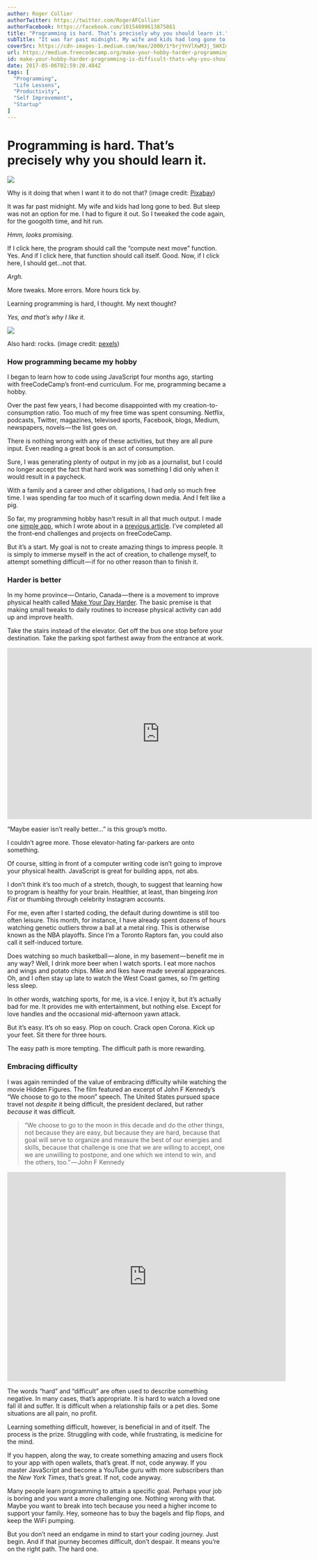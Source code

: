 ```yaml
---
author: Roger Collier
authorTwitter: https://twitter.com/RogerAFCollier
authorFacebook: https://facebook.com/10154899613875861
title: "Programming is hard. That’s precisely why you should learn it."
subTitle: "It was far past midnight. My wife and kids had long gone to bed. But sleep was not an option for me. I had to figure it out. So I tweaked..."
coverSrc: https://cdn-images-1.medium.com/max/2000/1*brjYnVlXwM3j_SWXImT0Rg.png
url: https://medium.freecodecamp.org/make-your-hobby-harder-programming-is-difficult-thats-why-you-should-learn-it-e4627aee41a1
id: make-your-hobby-harder-programming-is-difficult-thats-why-you-should-learn-it-e4627aee41a1
date: 2017-05-06T02:59:20.484Z
tags: [
  "Programming",
  "Life Lessons",
  "Productivity",
  "Self Improvement",
  "Startup"
]
---
```

# Programming is hard. That’s precisely why you should learn it.







![](https://cdn-images-1.medium.com/max/2000/1*brjYnVlXwM3j_SWXImT0Rg.png)

Why is it doing that when I want it to do not that? (image credit: [Pixabay](https://pixabay.com/en/computer-internet-unhappy-user-1295358/))







It was far past midnight. My wife and kids had long gone to bed. But sleep was not an option for me. I had to figure it out. So I tweaked the code again, for the googolth time, and hit run.

_Hmm, looks promising._

If I click here, the program should call the “compute next move” function. Yes. And if I click here, that function should call itself. Good. Now, if I click here, I should get…not that.

_Argh._

More tweaks. More errors. More hours tick by.

Learning programming is hard, I thought. My next thought?

_Yes, and that’s why I like it._



![](https://cdn-images-1.medium.com/max/1600/1*i7IdMq2z3uFFJKEthJCVlA.jpeg)

Also hard: rocks. (image credit: [pexels](https://www.pexels.com/photo/rocks-stones-99640/))



### How programming became my hobby

I began to learn how to code using JavaScript four months ago, starting with freeCodeCamp’s front-end curriculum. For me, programming became a hobby.

Over the past few years, I had become disappointed with my creation-to-consumption ratio. Too much of my free time was spent consuming. Netflix, podcasts, Twitter, magazines, televised sports, Facebook, blogs, Medium, newspapers, novels — the list goes on.

There is nothing wrong with any of these activities, but they are all pure input. Even reading a great book is an act of consumption.

Sure, I was generating plenty of output in my job as a journalist, but I could no longer accept the fact that hard work was something I did only when it would result in a paycheck.

With a family and a career and other obligations, I had only so much free time. I was spending far too much of it scarfing down media. And I felt like a pig.

So far, my programming hobby hasn’t result in all that much output. I made one [simple app](http://www.first-and-last.com/), which I wrote about in a [previous article](https://medium.freecodecamp.com/write-better-sentences-and-do-javascript-crud-with-mean-while-mostly-avoiding-acronyms-fe17905bcec5). I’ve completed all the front-end challenges and projects on freeCodeCamp.

But it’s a start. My goal is not to create amazing things to impress people. It is simply to immerse myself in the act of creation, to challenge myself, to attempt something difficult — if for no other reason than to finish it.

### Harder is better

In my home province — Ontario, Canada — there is a movement to improve physical health called [Make Your Day Harder](http://www.makeyourdayharder.com/). The basic premise is that making small tweaks to daily routines to increase physical activity can add up and improve health.

Take the stairs instead of the elevator. Get off the bus one stop before your destination. Take the parking spot farthest away from the entrance at work.





<iframe data-width="854" data-height="480" width="700" height="393" src="https://medium.freecodecamp.org/media/42b2977176bbca81da821bf4167dc328?postId=e4627aee41a1" data-media-id="42b2977176bbca81da821bf4167dc328" data-thumbnail="https://i.embed.ly/1/image?url=https%3A%2F%2Fi.ytimg.com%2Fvi%2FwhPuRLil4c0%2Fhqdefault.jpg&amp;key=4fce0568f2ce49e8b54624ef71a8a5bd" allowfullscreen="" frameborder="0"></iframe>





“Maybe easier isn’t really better…” is this group’s motto.

I couldn’t agree more. Those elevator-hating far-parkers are onto something.

Of course, sitting in front of a computer writing code isn’t going to improve your physical health. JavaScript is great for building apps, not abs.

I don’t think it’s too much of a stretch, though, to suggest that learning how to program is healthy for your brain. Healthier, at least, than bingeing _Iron Fist_ or thumbing through celebrity Instagram accounts.

For me, even after I started coding, the default during downtime is still too often leisure. This month, for instance, I have already spent dozens of hours watching genetic outliers throw a ball at a metal ring. This is otherwise known as the NBA playoffs. Since I’m a Toronto Raptors fan, you could also call it self-induced torture.

Does watching so much basketball — alone, in my basement — benefit me in any way? Well, I drink more beer when I watch sports. I eat more nachos and wings and potato chips. Mike and Ikes have made several appearances. Oh, and I often stay up late to watch the West Coast games, so I’m getting less sleep.

In other words, watching sports, for me, is a vice. I enjoy it, but it’s actually bad for me. It provides me with entertainment, but nothing else. Except for love handles and the occasional mid-afternoon yawn attack.

But it’s easy. It’s oh so easy. Plop on couch. Crack open Corona. Kick up your feet. Sit there for three hours.

The easy path is more tempting. The difficult path is more rewarding.

### Embracing difficulty

I was again reminded of the value of embracing difficulty while watching the movie Hidden Figures. The film featured an excerpt of John F Kennedy’s “We choose to go to the moon” speech. The United States pursued space travel not _despite_ it being difficult, the president declared, but rather _because_ it was difficult.

> “We choose to go to the moon in this decade and do the other things, not because they are easy, but because they are hard, because that goal will serve to organize and measure the best of our energies and skills, because that challenge is one that we are willing to accept, one we are unwilling to postpone, and one which we intend to win, and the others, too.” — John F Kennedy





<iframe data-width="640" data-height="480" width="640" height="480" src="https://medium.freecodecamp.org/media/bd632d74df8b679db78dd4f14f447552?postId=e4627aee41a1" data-media-id="bd632d74df8b679db78dd4f14f447552" data-thumbnail="https://i.embed.ly/1/image?url=https%3A%2F%2Fi.ytimg.com%2Fvi%2FouRbkBAOGEw%2Fhqdefault.jpg&amp;key=4fce0568f2ce49e8b54624ef71a8a5bd" allowfullscreen="" frameborder="0"></iframe>





The words “hard” and “difficult” are often used to describe something negative. In many cases, that’s appropriate. It is hard to watch a loved one fall ill and suffer. It is difficult when a relationship fails or a pet dies. Some situations are all pain, no profit.

Learning something difficult, however, is beneficial in and of itself. The process is the prize. Struggling with code, while frustrating, is medicine for the mind.

If you happen, along the way, to create something amazing and users flock to your app with open wallets, that’s great. If not, code anyway. If you master JavaScript and become a YouTube guru with more subscribers than the _New York Times_, that’s great. If not, code anyway.

Many people learn programming to attain a specific goal. Perhaps your job is boring and you want a more challenging one. Nothing wrong with that. Maybe you want to break into tech because you need a higher income to support your family. Hey, someone has to buy the bagels and flip flops, and keep the WiFi pumping.

But you don’t need an endgame in mind to start your coding journey. Just begin. And if that journey becomes difficult, don’t despair. It means you’re on the right path. The hard one.








